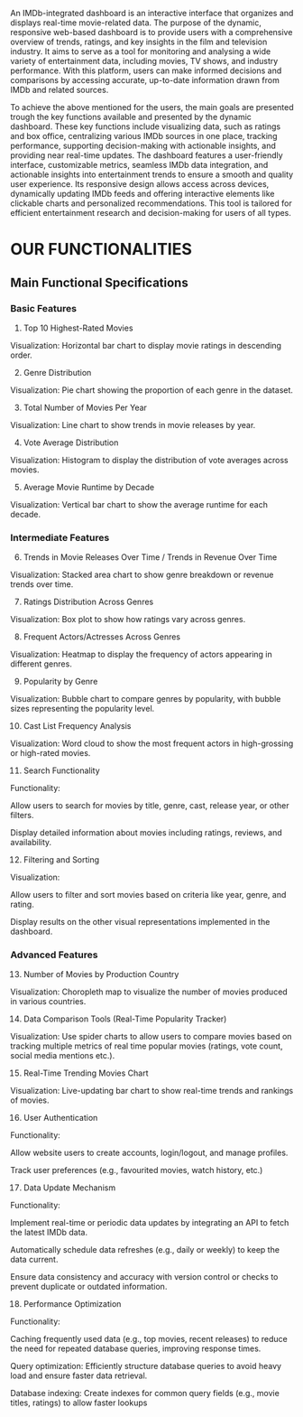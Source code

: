 An IMDb-integrated dashboard is an interactive interface that organizes and displays real-time movie-related data. The purpose of the dynamic, responsive web-based dashboard is to provide users with a comprehensive overview of trends, ratings, and key insights in the film and television industry. It aims to serve as a tool for monitoring and analysing a wide variety of entertainment data, including movies, TV shows, and industry performance. With this platform, users can make informed decisions and comparisons by accessing accurate, up-to-date information drawn from IMDb and related sources. 

To achieve the above mentioned for the users, the main goals are presented trough the key functions available and presented by the dynamic dashboard. These key functions include visualizing data, such as ratings and box office, centralizing various IMDb sources in one place, tracking performance, supporting decision-making with actionable insights, and providing near real-time updates. The dashboard features a user-friendly interface, customizable metrics, seamless IMDb data integration, and actionable insights into entertainment trends to ensure a smooth and quality user experience. Its responsive design allows access across devices, dynamically updating IMDb feeds and offering interactive elements like clickable charts and personalized recommendations. This tool is tailored for efficient entertainment research and decision-making for users of all types. 

# OUR FUNCTIONALITIES 
## Main Functional Specifications 
### Basic Features 

1) Top 10 Highest-Rated Movies 

Visualization: Horizontal bar chart to display movie ratings in descending order. 

2) Genre Distribution 

Visualization: Pie chart showing the proportion of each genre in the dataset. 

3) Total Number of Movies Per Year 

Visualization: Line chart to show trends in movie releases by year. 

4) Vote Average Distribution 

Visualization: Histogram to display the distribution of vote averages across movies. 

5) Average Movie Runtime by Decade 

Visualization: Vertical bar chart to show the average runtime for each decade. 


### Intermediate Features 

6) Trends in Movie Releases Over Time / Trends in Revenue Over Time 

Visualization: Stacked area chart to show genre breakdown or revenue trends over time. 

7) Ratings Distribution Across Genres 

Visualization: Box plot to show how ratings vary across genres. 

8) Frequent Actors/Actresses Across Genres 

Visualization: Heatmap to display the frequency of actors appearing in different genres. 

9) Popularity by Genre 

Visualization: Bubble chart to compare genres by popularity, with bubble sizes representing the popularity level. 

10) Cast List Frequency Analysis 

Visualization: Word cloud to show the most frequent actors in high-grossing or high-rated movies. 

11) Search Functionality 

Functionality: 

Allow users to search for movies by title, genre, cast, release year, or other filters. 

Display detailed information about movies including ratings, reviews, and availability. 

12) Filtering and Sorting 

Visualization: 

Allow users to filter and sort movies based on criteria like year, genre, and rating. 

Display results on the other visual representations implemented in the dashboard. 


### Advanced Features 

13) Number of Movies by Production Country 

Visualization: Choropleth map to visualize the number of movies produced in various countries. 

14) Data Comparison Tools (Real-Time Popularity Tracker) 

Visualization: Use spider charts to allow users to compare movies based on tracking multiple metrics of real time popular movies (ratings, vote count, social media mentions etc.). 

15) Real-Time Trending Movies Chart 

Visualization: Live-updating bar chart to show real-time trends and rankings of movies. 

16) User Authentication  

Functionality: 

Allow website users to create accounts, login/logout, and manage profiles. 

Track user preferences (e.g., favourited movies, watch history, etc.) 

17) Data Update Mechanism 

Functionality: 

Implement real-time or periodic data updates by integrating an API to fetch the latest IMDb data. 

Automatically schedule data refreshes (e.g., daily or weekly) to keep the data current. 

Ensure data consistency and accuracy with version control or checks to prevent duplicate or outdated information. 

18) Performance Optimization 

Functionality: 

Caching frequently used data (e.g., top movies, recent releases) to reduce the need for repeated database queries, improving response times. 

Query optimization: Efficiently structure database queries to avoid heavy load and ensure faster data retrieval. 

Database indexing: Create indexes for common query fields (e.g., movie titles, ratings) to allow faster lookups
